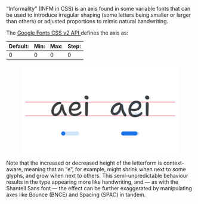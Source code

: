 
“Informality” (INFM in CSS) is an axis found in some variable fonts that can be used to introduce irregular shaping (some letters being smaller or larger than others) or adjusted proportions to mimic natural handwriting.

The [Google Fonts CSS v2 API ](https://developers.google.com/fonts/docs/css2) defines the axis as:

| Default: | Min: | Max: | Step: |
| --- | --- | --- | --- |
| 0 | 0 | 0 | 0 |

<figure>

![An image showing two type specimens, each with an axis slider underneath. The specimen on the left shows the effects of the axis’ lowest value. The specimen on the right shows the effects of the axis’ highest value.](images/thumbnail.svg)

</figure>

Note that the increased or decreased height of the letterform is context-aware, meaning that an “e”, for example, might shrink when next to some glyphs, and grow when next to others. This semi-unpredictable behaviour results in the type appearing more like handwriting, and — as with the Shantell Sans font — the effect can be further exaggerated by manipulating axes like Bounce (BNCE) and Spacing (SPAC) in tandem. 